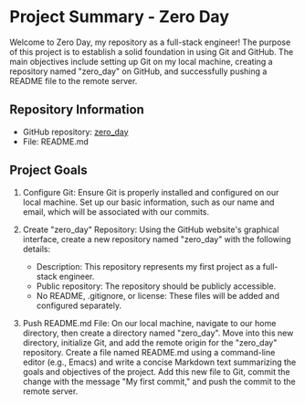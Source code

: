 # Project Summary - Zero Day

Welcome to Zero Day, my repository as a full-stack engineer! The purpose of this project is to establish a solid foundation in using Git and GitHub. The main objectives include setting up Git on my local machine, creating a repository named "zero_day" on GitHub, and successfully pushing a README file to the remote server.

## Repository Information

- GitHub repository: [zero_day](https://github.com/your-username/zero_day)
- File: README.md

## Project Goals

1. Configure Git: Ensure Git is properly installed and configured on our local machine. Set up our basic information, such as our name and email, which will be associated with our commits.

2. Create "zero_day" Repository: Using the GitHub website's graphical interface, create a new repository named "zero_day" with the following details:
   - Description: This repository represents my first project as a full-stack engineer.
   - Public repository: The repository should be publicly accessible.
   - No README, .gitignore, or license: These files will be added and configured separately.

3. Push README.md File: On our local machine, navigate to our home directory, then create a directory named "zero_day". Move into this new directory, initialize Git, and add the remote origin for the "zero_day" repository. Create a file named README.md using a command-line editor (e.g., Emacs) and write a concise Markdown text summarizing the goals and objectives of the project. Add this new file to Git, commit the change with the message "My first commit," and push the commit to the remote server.